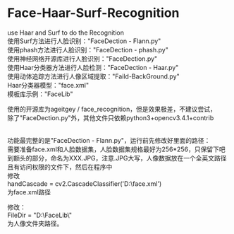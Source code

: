 # Face-Haar-Surf-Recognition
use Haar and Surf to do the Recognition<br>
使用Surf方法进行人脸识别："FaceDection - Flann.py"<br>
使用phash方法进行人脸识别："FaceDection - phash.py"<br>
使用神经网络开源库进行人脸识别："FaceDection.py"<br>
使用Haar分类器方法进行人脸检测："FaceDection - Haar.py"<br>
使用动体追踪方法进行人像区域提取："Faild-BackGround.py"<br>
Haar分类器模型："face.xml"<br>
模板库示例："FaceLib"<br>

使用的开源库为ageitgey / face_recognition，但是效果极差，不建议尝试，<br>
除了"FaceDection.py"外，其他文件只依赖python3+opencv3.4.1+contrib<br><br>

功能最完整的是"FaceDection - Flann.py"，运行前先修改好里面的路径：<br>
需要准备face.xml和人脸数据集，人脸数据集规格最好为256*256，只保留下吧到额头的部分，命名为XXX.JPG，注意.JPG大写，人像数据放在一个全英文路径且有访问权限的文件下，然后在程序中<br>
修改<br>
handCascade = cv2.CascadeClassifier('D:\\face.xml')<br>
为face.xml路径<br>

修改：<br>
FileDir = "D:\\FaceLib\\"<br>
为人像文件夹路径。<br>

